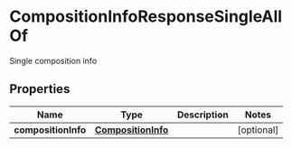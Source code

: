 

# CompositionInfoResponseSingleAllOf

Single composition info
## Properties

Name | Type | Description | Notes
------------ | ------------- | ------------- | -------------
**compositionInfo** | [**CompositionInfo**](CompositionInfo.md) |  |  [optional]



